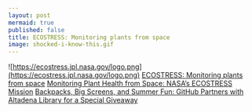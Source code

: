 ```yaml
---
layout: post
mermaid: true
published: false
title: ECOSTRESS: Monitoring plants from space
image: shocked-i-know-this.gif
---
```



![https://ecostress.jpl.nasa.gov/logo.png](https://ecostress.jpl.nasa.gov/logo.png)
[ECOSTRESS: Monitoring plants from space](https://www.youtube.com/watch?v=ALZTMLH9boY)
[Monitoring Plant Health from Space: NASA’s ECOSTRESS Mission](https://www.youtube.com/watch?v=kR8LlN0ftG4)
[Backpacks, Big Screens, and Summer Fun: GitHub Partners with Altadena Library for a Special Giveaway](https://www.pasadenanow.com/pasadenaschools/backpacks-big-screens-and-summer-fun-github-partners-with-altadena-library-for-a-special-giveaway/)
